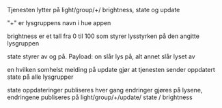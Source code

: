 Tjenesten lytter på light/group/+/ brightness, state og update

"+" er lysgruppens navn i hue appen

brightness er et tall fra 0 til 100 som styrer lysstyrken på den angitte lysgruppen

state styrer av og på. Payload: on slår lys på, alt annet slår lyset av

en hvilken somhelst melding på update gjør at tjenesten sender oppdatert state på alle lysgrupper

state oppdateringer publiseres hver gang endringer gjøres på lysene,
endringene publiseres på light/group/+/update/ state / brightness 